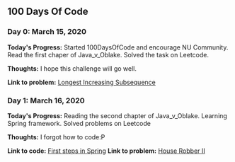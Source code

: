## 100 Days Of Code

### Day 0: March 15, 2020

**Today's Progress:** Started 100DaysOfCode and encourage NU Community.
                      Read the first chaper of Java_v_Oblake.
                      Solved the task on Leetcode.

**Thoughts:** I hope this challenge will go well.

**Link to problem:** [Longest Increasing Subsequence](https://leetcode.com/problems/longest-increasing-subsequence/)

### Day 1: March 16, 2020

**Today's Progress:** Reading the second chapter of Java_v_Oblake. Learning Spring framework. Solved problems on Leetcode

**Thoughts:** I forgot how to code:P

**Link to code:** [First steps in Spring](https://github.com/AzimovS/projectwithSpring)
**Link to problem:** [House Robber II](https://leetcode.com/problems/house-robber-ii/)
